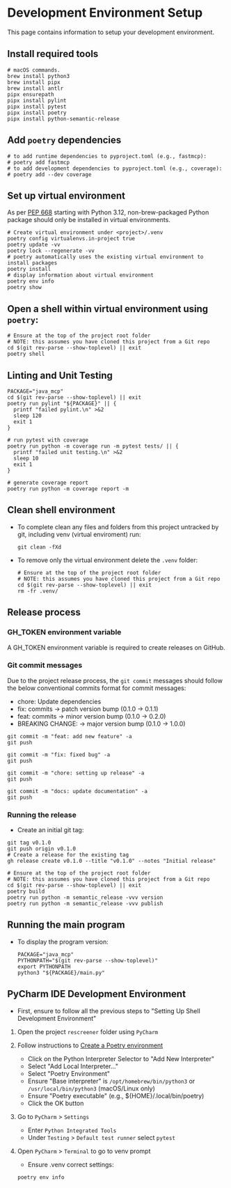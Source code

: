# Development Environment Setup

This page contains information to setup your development environment.

## Install required tools

```shell
# macOS commands.
brew install python3
brew install pipx
brew install antlr
pipx ensurepath
pipx install pylint
pipx install pytest
pipx install poetry
pipx install python-semantic-release
```

## Add `poetry` dependencies

```shell
# to add runtime dependencies to pyproject.toml (e.g., fastmcp):
# poetry add fastmcp
# to add development dependencies to pyproject.toml (e.g., coverage):
# poetry add --dev coverage
```

## Set up virtual environment

As per [PEP 668](https://peps.python.org/pep-0668/) starting with Python 3.12,
non-brew-packaged Python package should only be installed in virtual
environments.

```shell
# Create virtual environment under <project>/.venv
poetry config virtualenvs.in-project true
poetry update -vv
poetry lock --regenerate -vv
# poetry automatically uses the existing virtual environment to install packages
poetry install
# display information about virtual environment 
poetry env info
poetry show
```

## Open a shell within virtual environment using `poetry`:

```shell
# Ensure at the top of the project root folder
# NOTE: this assumes you have cloned this project from a Git repo
cd $(git rev-parse --show-toplevel) || exit
poetry shell
```

## Linting and Unit Testing

   ```shell
   PACKAGE="java_mcp"
   cd $(git rev-parse --show-toplevel) || exit
   poetry run pylint "${PACKAGE}" || {
     printf "failed pylint.\n" >&2
     sleep 120
     exit 1
   }

   # run pytest with coverage
   poetry run python -m coverage run -m pytest tests/ || {
     printf "failed unit testing.\n" >&2
     sleep 10
     exit 1
   }

   # generate coverage report
   poetry run python -m coverage report -m
   ```

## Clean shell environment

- To complete clean any files and folders from this project untracked by git,
  including venv (virtual enviroment) run:

    ```shell
    git clean -fXd
    ```

- To remove only the virtual environment delete the `.venv` folder:

    ```shell
    # Ensure at the top of the project root folder
    # NOTE: this assumes you have cloned this project from a Git repo
    cd $(git rev-parse --show-toplevel) || exit
    rm -fr .venv/
    ```

## Release process

### GH_TOKEN environment variable

A GH_TOKEN environment variable is required to create releases on GitHub.

### Git commit messages

Due to the project release process, the `git commit` messages should follow the
below conventional commits format for commit messages:

- chore: Update dependencies
- fix: commits → patch version bump (0.1.0 → 0.1.1)
- feat: commits → minor version bump (0.1.0 → 0.2.0)
- BREAKING CHANGE: → major version bump (0.1.0 → 1.0.0)

```shell
git commit -m "feat: add new feature" -a
git push
```

```shell
git commit -m "fix: fixed bug" -a
git push
```

```shell
git commit -m "chore: setting up release" -a
git push
```

```shell
git commit -m "docs: update documentation" -a
git push
```

### Running the release

- Create an initial git tag:

```shell
git tag v0.1.0
git push origin v0.1.0
# Create a release for the existing tag
gh release create v0.1.0 --title "v0.1.0" --notes "Initial release"
```

```shell
# Ensure at the top of the project root folder
# NOTE: this assumes you have cloned this project from a Git repo
cd $(git rev-parse --show-toplevel) || exit
poetry build
poetry run python -m semantic_release -vvv version
poetry run python -m semantic_release -vvv publish
```

## Running the main program

- To display the program version:

    ```shell
    PACKAGE="java_mcp"
    PYTHONPATH="$(git rev-parse --show-toplevel)"
    export PYTHONPATH
    python3 "${PACKAGE}/main.py"
    ```

## PyCharm IDE Development Environment

- First, ensure to follow all the previous steps to "Setting Up Shell
  Development Environment"

1. Open the project `rescreener` folder using `PyCharm`
2. Follow instructions
   to [Create a Poetry environment](https://www.jetbrains.com/help/pycharm/poetry.html#poetry-env)
    - Click on the Python Interpreter Selector to "Add New Interpreter"
    - Select "Add Local Interpreter..."
    - Select "Poetry Environment"
    - Ensure "Base interpreter" is `/opt/homebrew/bin/python3` or
      `/usr/local/bin/python3` (macOS/Linux only)
    - Ensure "Poetry executable" (e.g., ${HOME}/.local/bin/poetry)
    - Click the OK button
3. Go to `PyCharm` > `Settings`
    - Enter `Python Integrated Tools`
    - Under `Testing` > `Default test runner` select `pytest`
4. Open `PyCharm` > `Terminal` to go to venv prompt
    - Ensure .venv correct settings:

    ```shell
    poetry env info
    ```

